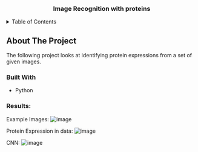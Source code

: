<a name="readme-top"></a>

<br />
<div align="center">
<h3 align="center">Image Recognition with proteins</h3>
</div>

<!-- TABLE OF CONTENTS -->
<details>
  <summary>Table of Contents</summary>
  <ol>
    <li>
      <a href="#about-the-project">About The Project</a>
      <ul>
        <li><a href="#built-with">Built With</a></li>
      </ul>
      <ul>
        <li><a href="#results">Process</a></li>
      </ul>
    </li>
  </ol>
</details>



<!-- ABOUT THE PROJECT -->
## About The Project

The following project looks at identifying protein expressions from a set of given images.

<!-- Built With -->
### Built With

* Python

<!-- results -->
### Results:

Example Images:
![image](https://github.com/Prashar-P/Image_recognition_with_proteins/assets/140114811/eb6a6b76-bc44-4a5f-abf0-f9c7dd0d1121)

Protein Expression in data:
![image](https://github.com/Prashar-P/Image_recognition_with_proteins/assets/140114811/3e43e86f-801f-4ed8-9ea6-4325ef80e985)

CNN:
![image](https://github.com/Prashar-P/Image_recognition_with_proteins/assets/140114811/44529c03-71ad-4df6-900b-eabc9a32eef5)


